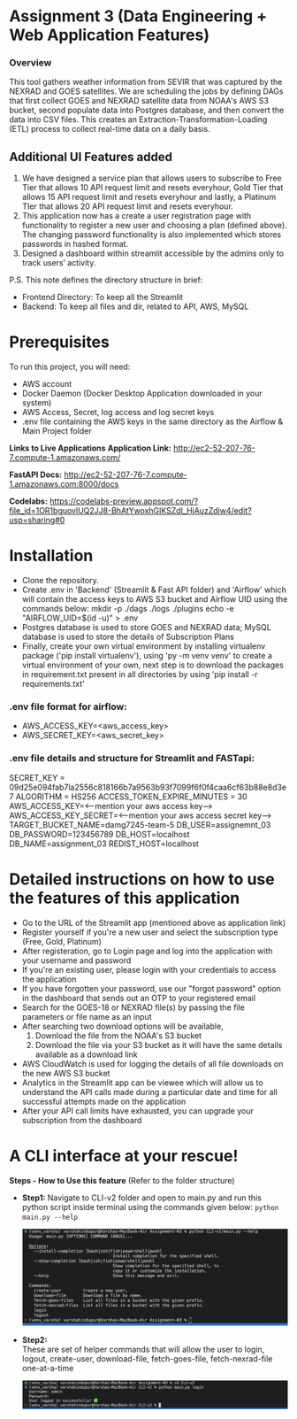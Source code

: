 # Assignment 3 (Data Engineering + Web Application Features)


### Overview
This tool gathers weather information from SEVIR that was captured by the NEXRAD and GOES satellites. We are scheduling the jobs by defining DAGs that first collect GOES and NEXRAD satellite data from NOAA's AWS S3 bucket, second populate data into Postgres database, and then convert the data into CSV files. This creates an Extraction-Transformation-Loading (ETL) process to collect real-time data on a daily basis.


## Additional UI Features added
1. We have designed a service plan that allows users to subscribe to Free Tier that allows 10 API request limit and resets everyhour, Gold Tier that allows 15 API request limit and resets everyhour and lastly, a Platinum TIer that allows 20 API request limit and resets everyhour.
2. This application now has a create a user registration page with functionality to register a new user and choosing a plan (defined above). The changing password functionality is also implemented which stores passwords in hashed format.
3. Designed a dashboard within streamlit accessible by the admins only to track users’ activity.


P.S. This note defines the directory structure in brief:
- Frontend Directory: To keep all the Streamlit
- Backend: To keep all files and dir, related to API, AWS, MySQL


# Prerequisites
To run this project, you will need:


- AWS account
- Docker Daemon (Docker Desktop Application downloaded in your system)
- AWS Access, Secret, log access and log secret keys
- .env file containing the AWS keys in the same directory as the Airflow & Main Project folder


**Links to Live Applications**
**Application Link:** http://ec2-52-207-76-7.compute-1.amazonaws.com/

**FastAPI Docs:** http://ec2-52-207-76-7.compute-1.amazonaws.com:8000/docs

**Codelabs:** https://codelabs-preview.appspot.com/?file_id=1OR1bguovlUQ2JJ8-BhAtYwoxhGIKSZdl_HjAuzZdiw4/edit?usp=sharing#0



# Installation


- Clone the repository.
- Create .env in 'Backend' (Streamlit & Fast API folder) and 'Airflow' which will contain the access keys to AWS S3 bucket and Airflow UID using the commands below:
  mkdir -p ./dags ./logs ./plugins
  echo -e "AIRFLOW_UID=$(id -u)" > .env
- Postgres database is used to store GOES and NEXRAD data; MySQL database is used to store the details of Subscription Plans
- Finally, create your own virtual environment by installing virtualenv package ('pip install virtualenv'), using 'py -m venv venv' to create a virtual environment of your own, next step is to download the packages in requirement.txt present in all directories by using 'pip install -r requirements.txt'


### .env file format for airflow:
- AWS_ACCESS_KEY=<aws_access_key>
- AWS_SECRET_KEY=<aws_secret_key>


### .env file details and structure for Streamlit and FASTapi:
SECRET_KEY = 09d25e094fab7la2556c818166b7a9563b93f7099f6f0f4caa6cf63b88e8d3e7
ALGORITHM = HS256
ACCESS_TOKEN_EXPIRE_MINUTES = 30
AWS_ACCESS_KEY=<--mention your aws access key-->
AWS_ACCESS_KEY_SECRET=<--mention your aws access secret key-->
TARGET_BUCKET_NAME=damg7245-team-5
DB_USER=assignemnt_03
DB_PASSWORD=123456789
DB_HOST=localhost
DB_NAME=assignment_03
REDIST_HOST=localhost


# Detailed instructions on how to use the features of this application


- Go to the URL of the Streamlit app (mentioned above as application link)
- Register yourself if you're a new user and select the subscription type (Free, Gold, Platinum)
- After registeration, go to Login page and log into the application with your username and password
- If you're an existing user, please login with your credentials to access the application
- If you have forgotten your password, use our "forgot password" option in the dashboard that sends out an OTP to your registered email
- Search for the GOES-18 or NEXRAD file(s) by passing the file parameters or file name as an input
- After searching two download options will be available,
    1) Download the file from the NOAA's S3 bucket
    2) Download the file via your S3 bucket as it will have the same details available as a download link
- AWS CloudWatch is used for logging the details of all file downloads on the new AWS S3 bucket
- Analytics in the Streamlit app can be viewee which will allow us to understand the API calls made during a particular date and time for all successful attempts made on the application
- After your API call limits have exhausted, you can upgrade your subscription from the dashboard


# A CLI interface at your rescue!
**Steps - How to Use this feature**
(Refer to the folder structure)
- **Step1:** Navigate to CLI-v2 folder and open to main.py and run this python script inside terminal using the commands given below:
  `python main.py --help`
  
  <img src="screenshots/cli_help.png">

- **Step2:**    
  These are set of helper commands that will allow the user to login, logout, create-user, download-file, fetch-goes-file, fetch-nexrad-file one-at-a-time
  
  <img src="screenshots/cli_login.png">
